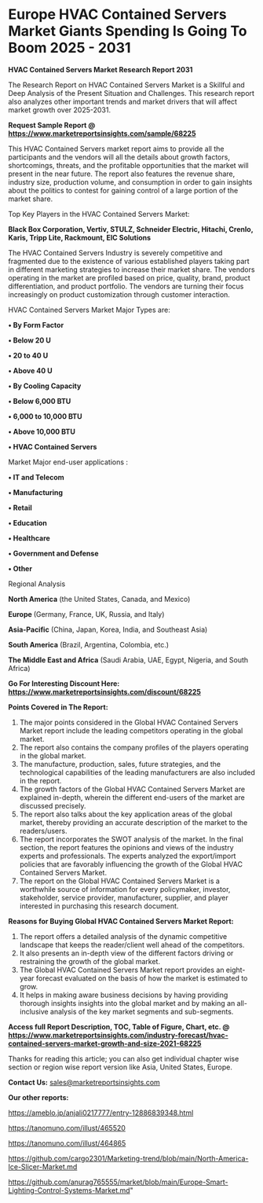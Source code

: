 # Europe HVAC Contained Servers Market Giants Spending Is Going To Boom 2025 - 2031

<strong>HVAC Contained Servers Market Research Report 2031</strong>

The Research Report on HVAC Contained Servers Market is a Skillful and Deep Analysis of the Present Situation and Challenges. This research report also analyzes other important trends and market drivers that will affect market growth over 2025-2031.

<strong>Request Sample Report @ <a href=https://www.marketreportsinsights.com/sample/68225>https://www.marketreportsinsights.com/sample/68225</a></strong>

This HVAC Contained Servers market report aims to provide all the participants and the vendors will all the details about growth factors, shortcomings, threats, and the profitable opportunities that the market will present in the near future. The report also features the revenue share, industry size, production volume, and consumption in order to gain insights about the politics to contest for gaining control of a large portion of the market share.

Top Key Players in the HVAC Contained Servers Market:

<strong>Black Box Corporation, Vertiv, STULZ, Schneider Electric, Hitachi, Crenlo, Karis, Tripp Lite, Rackmount, EIC Solutions</strong>

The HVAC Contained Servers Industry is severely competitive and fragmented due to the existence of various established players taking part in different marketing strategies to increase their market share. The vendors operating in the market are profiled based on price, quality, brand, product differentiation, and product portfolio. The vendors are turning their focus increasingly on product customization through customer interaction.

HVAC Contained Servers Market Major Types are:

<strong>• By Form Factor

• Below 20 U

• 20 to 40 U

• Above 40 U

• By Cooling Capacity

• Below 6,000 BTU

• 6,000 to 10,000 BTU

• Above 10,000 BTU

• HVAC Contained Servers</strong>

Market Major end-user applications :

<strong>• IT and Telecom

• Manufacturing

• Retail

• Education

• Healthcare

• Government and Defense

• Other</strong>

Regional Analysis

</u><strong><b>North America</b></strong> (the United States, Canada, and Mexico)

<strong><b>Europe </b></strong>(Germany, France, UK, Russia, and Italy)

<strong><b>Asia-Pacific</b></strong> (China, Japan, Korea, India, and Southeast Asia)

<strong><b>South America</b></strong> (Brazil, Argentina, Colombia, etc.)

<strong><b>The Middle East and Africa</b></strong> (Saudi Arabia, UAE, Egypt, Nigeria, and South Africa)

<strong>Go For Interesting Discount Here: <a href=https://www.marketreportsinsights.com/discount/68225>https://www.marketreportsinsights.com/discount/68225</a></strong>

<strong>Points Covered in The Report:</strong>
<ol>
  <li>The major points considered in the Global HVAC Contained Servers Market report include the leading competitors operating in the global market.</li>
  <li>The report also contains the company profiles of the players operating in the global market.</li>
  <li>The manufacture, production, sales, future strategies, and the technological capabilities of the leading manufacturers are also included in the report.</li>
  <li>The growth factors of the Global HVAC Contained Servers Market are explained in-depth, wherein the different end-users of the market are discussed precisely.</li>
  <li>The report also talks about the key application areas of the global market, thereby providing an accurate description of the market to the readers/users.</li>
  <li>The report incorporates the SWOT analysis of the market. In the final section, the report features the opinions and views of the industry experts and professionals. The experts analyzed the export/import policies that are favorably influencing the growth of the Global HVAC Contained Servers Market.</li>
  <li>The report on the Global HVAC Contained Servers Market is a worthwhile source of information for every policymaker, investor, stakeholder, service provider, manufacturer, supplier, and player interested in purchasing this research document.</li>
</ol>
<strong>Reasons for Buying Global HVAC Contained Servers Market Report:</strong>

<ol>
  <li>The report offers a detailed analysis of the dynamic competitive landscape that keeps the reader/client well ahead of the competitors.</li>
  <li>It also presents an in-depth view of the different factors driving or restraining the growth of the global market.</li>
  <li>The Global HVAC Contained Servers Market report provides an eight-year forecast evaluated on the basis of how the market is estimated to grow.</li>
  <li>It helps in making aware business decisions by having providing thorough insights insights into the global market and by making an all-inclusive analysis of the key market segments and sub-segments.</li>
</ol>
<strong>Access full Report Description, TOC, Table of Figure, Chart, etc. @ <a href=https://www.marketreportsinsights.com/industry-forecast/hvac-contained-servers-market-growth-and-size-2021-68225>https://www.marketreportsinsights.com/industry-forecast/hvac-contained-servers-market-growth-and-size-2021-68225</a></strong>


Thanks for reading this article; you can also get individual chapter wise section or region wise report version like Asia, United States, Europe.

<strong>Contact Us:</strong>
sales@marketreportsinsights.com

<strong>Our other reports:</strong>

<a href=https://ameblo.jp/anjali0217777/entry-12886839348.html>https://ameblo.jp/anjali0217777/entry-12886839348.html</a>

<a href=https://tanomuno.com/illust/465520>https://tanomuno.com/illust/465520</a>

<a href=https://tanomuno.com/illust/464865>https://tanomuno.com/illust/464865</a>

<a href=https://github.com/cargo2301/Marketing-trend/blob/main/North-America-Ice-Slicer-Market.md>https://github.com/cargo2301/Marketing-trend/blob/main/North-America-Ice-Slicer-Market.md</a>

<a href=https://github.com/anurag765555/market/blob/main/Europe-Smart-Lighting-Control-Systems-Market.md>https://github.com/anurag765555/market/blob/main/Europe-Smart-Lighting-Control-Systems-Market.md</a>"
